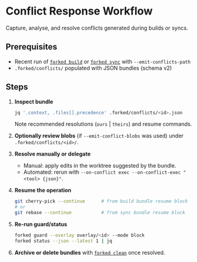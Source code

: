 # Conflict Response Workflow

Capture, analyse, and resolve conflicts generated during builds or syncs.

## Prerequisites
- Recent run of [`forked build`](../commands/build.md) or [`forked sync`](../commands/sync.md) with `--emit-conflicts-path`
- `.forked/conflicts/` populated with JSON bundles (schema v2)

## Steps
1. **Inspect bundle**  
   ```bash
   jq '.context, .files[].precedence' .forked/conflicts/<id>.json
   ```
   Note recommended resolutions (`ours` | `theirs`) and resume commands.

2. **Optionally review blobs** (if `--emit-conflict-blobs` was used) under `.forked/conflicts/<id>/`.

3. **Resolve manually or delegate**  
   - Manual: apply edits in the worktree suggested by the bundle.  
   - Automated: rerun with `--on-conflict exec --on-conflict-exec "<tool> {json}"`.

4. **Resume the operation**  
   ```bash
   git cherry-pick --continue      # from build bundle resume block
   # or
   git rebase --continue           # from sync bundle resume block
   ```

5. **Re-run guard/status**  
   ```bash
   forked guard --overlay overlay/<id> --mode block
   forked status --json --latest 1 | jq
   ```

6. **Archive or delete bundles** with [`forked clean`](../commands/clean.md) once resolved.
